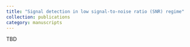 ```yaml
---
title: "Signal detection in low signal-to-noise ratio (SNR) regime"
collection: publications
category: manuscripts
---
```


TBD
